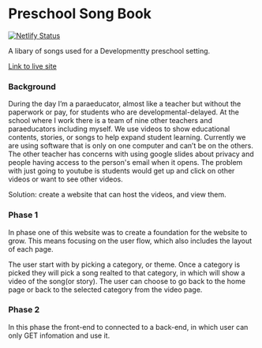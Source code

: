 # Preschool Song Book
[![Netlify Status](https://api.netlify.com/api/v1/badges/b3b770dc-d844-4575-9ecc-5a409dd8981c/deploy-status)](https://app.netlify.com/sites/playful-kashata-2b1d47/deploys)

A libary of songs used for a Developmentty preschool setting.

[Link to live site](https://preschoolsongbook.netlify.app/)

### Background
During the day I’m a paraeducator, almost like a teacher but without the paperwork or pay, for students who are developmental-delayed. At the school where I work there is a team of nine other teachers and paraeducators including myself. We use videos to show educational contents, stories, or songs to help expand student learning. Currently we are using software that is only on one computer and can’t be on the others. The other teacher has concerns with using google slides about privacy and people having access to the person's email when it opens. The problem with just going to youtube is students would get up and click on other videos or want to see other videos.

Solution: create a website that can host the videos, and view them. 

### Phase 1

In phase one of this website was to create a foundation for the website to grow. This means focusing on the user flow, which also includes the layout of each page. 

The user start with by picking a category, or theme. Once a category is picked they will pick a song realted to that category, in which will show a video of the song(or story). The user can choose to go back to the home page or back to the selected category from the video page.

### Phase 2 

In this phase the front-end to connected to a back-end, in which user can only GET infomation and use it.